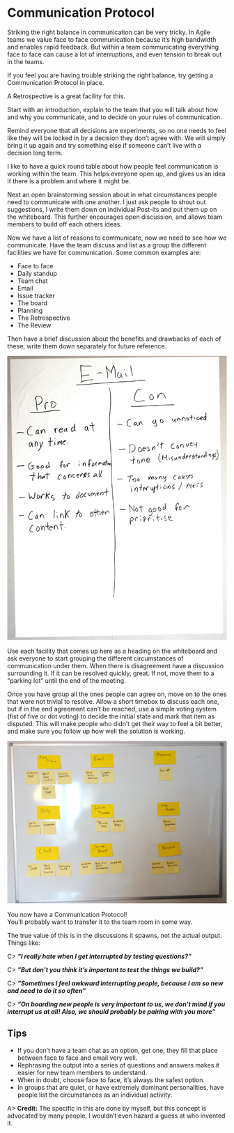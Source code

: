 # Communication Protocol

Striking the right balance in communication can be very tricky. In Agile teams we value face to face communication because it’s high bandwidth and enables rapid feedback. But within a team communicating everything face to face can cause a lot of interruptions, and even tension to break out in the teams.

If you feel you are having trouble striking the right balance, try getting a Communication Protocol in place.

A Retrospective is a great facility for this.

Start with an introduction, explain to the team that you will talk about how and why you communicate, and to decide on your rules of communication. 

Remind everyone that all decisions are experiments, so no one needs to feel like they will be locked in by a decision they don’t agree with. We will simply bring it up again and try something else if someone can’t live with a decision long term.

I like to have a quick round table about how people feel communication is working within the team. This helps everyone open up, and gives us an idea if there is a problem and where it might be.

Next an open brainstorming session about in what circumstances people need to communicate with one another. I just ask people to shout out suggestions, I write them down on individual Post-its and put them up on the whiteboard. This further encourages open discussion, and allows team members to build off each others ideas.

Now we have a list of reasons to communicate, now we need to see how we communicate. Have the team discuss and list as a group the different facilities we have for communication. Some common examples are:

- Face to face
- Daily standup
- Team chat   
- Email
- Issue tracker
- The board
- Planning
- The Retrospective
- The Review

Then have a brief discussion about the benefits and drawbacks of each of these, write them down separately for future reference.

![Pros and Cons](images/communication-protocol-1.jpg)

Use each facility that comes up here as a heading on the whiteboard and ask everyone to start grouping the different circumstances of communication under them. When there is disagreement have a discussion surrounding it. If it can be resolved quickly, great. If not, move them to a “parking lot” until the end of the meeting.

Once you have group all the ones people can agree on, move on to the ones that were not trivial to resolve. Allow a short timebox to discuss each one, but if in the end agreement can’t be reached, use a simple voting system (fist of five or dot voting) to decide the initial state and mark that item as disputed. This will make people who didn’t get their way to feel a bit better, and make sure you follow up how well the solution is working.

![Communication Protocol](images/communication-protocol-2.jpg)

You now have a Communication Protocol!  
You’ll probably want to transfer it to the team room in some way.

The true value of this is in the discussions it spawns, not the actual output. Things like:

C> ***"I really hate when I get interrupted by testing questions?"***

C> ***"But don’t you think it’s important to test the things we build?"***
  

C> ***"Sometimes I feel awkward interrupting people, because I am so new and need to do it so often"***

C> ***"On boarding new people is very important to us, we don’t mind if you interrupt us at all! Also, we should probably be pairing with you more"***

## Tips
- If you don’t have a team chat as an option, get one, they fill that place between face to face and email very well.
- Rephrasing the output into a series of questions and answers makes it easier for new team members to understand.
- When in doubt, choose face to face, it’s always the safest option.
- In groups that are quiet, or have extremely dominant personalities, have people list the circumstances as an individual activity.

A> **Credit:** The specific in this are done by myself, but this concept is advocated by many people, I wouldn’t even hazard a guess at who invented it.
